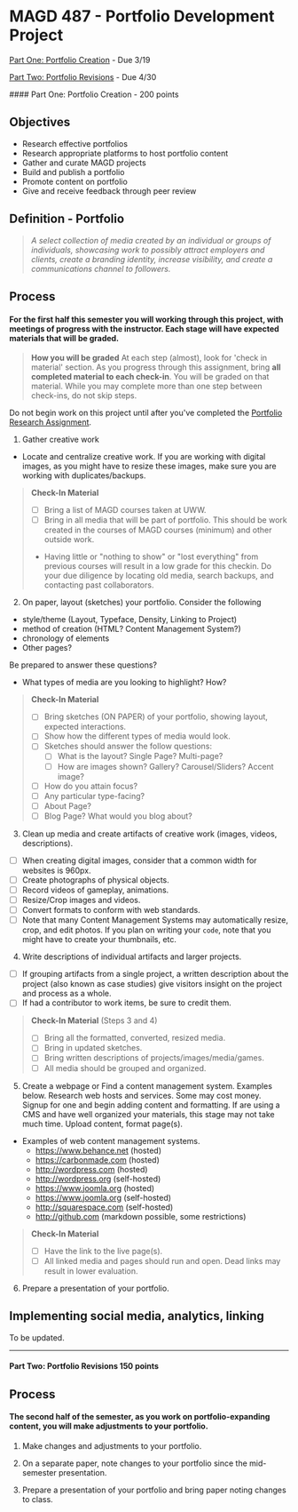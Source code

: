 # MAGD 487 - Portfolio Development Project 

[Part One: Portfolio Creation](#part1) - Due 3/19

[Part Two: Portfolio Revisions](#part-two-150-points) - Due 4/30

<a named="part1"></a>#### Part One: Portfolio Creation - 200 points

## Objectives
+ Research effective portfolios
+ Research appropriate platforms to host portfolio content
+ Gather and curate MAGD projects
+ Build and publish a portfolio
+ Promote content on portfolio
+ Give and receive feedback through peer review

## Definition - Portfolio
> *A select collection of media created by an individual or groups of individuals, showcasing work to possibly attract employers and  clients, create a branding identity, increase visibility, and create a communications channel to followers.*

## Process
#### For the first half this semester you will working through this project, with meetings of progress with the instructor. Each stage will have expected materials that will be graded.

  > **How you will be graded**
  > At each step (almost), look for 'check in material' section. 
  > As you progress through this assignment, bring **all completed material to each check-in**. 
  > You will be graded on that material. 
  > While you may complete more than one step between check-ins, do not skip steps.

Do not begin work on this project until after you've completed the [Portfolio Research Assignment](PortfolioResearchAssignment.md).

1. Gather creative work
  - Locate and centralize creative work. If you are working with digital images, as you might have to resize these images, make sure you are working with duplicates/backups.

  > **Check-In Material**
  > - [ ] Bring a list of MAGD courses taken at UWW.
  > - [ ] Bring in all media that will be part of portfolio. This should be work created in the courses of MAGD courses (minimum) and other outside work.
  > - Having little or "nothing to show" or "lost everything" from previous courses will result in a low grade for this checkin. Do your due diligence by locating old media, search backups, and contacting past collaborators.

2. On paper, layout (sketches) your portfolio. Consider the following
  + style/theme (Layout, Typeface, Density, Linking to Project)
  + method of creation (HTML? Content Management System?)
  + chronology of elements
  + Other pages?

  Be prepared to answer these questions?
  + What types of media are you looking to highlight? How?

  > **Check-In Material**
  > - [ ] Bring sketches (ON PAPER) of your portfolio, showing layout, expected interactions.
  > - [ ] Show how the different types of media would look.
  > - [ ] Sketches should answer the follow questions:
  >   - [ ] What is the layout? Single Page? Multi-page?
  >   - [ ] How are images shown? Gallery? Carousel/Sliders? Accent image?
  > - [ ] How do you attain focus?
  > - [ ] Any particular type-facing?
  > - [ ] About Page?
  > - [ ] Blog Page? What would you blog about?

3. Clean up media and create artifacts of creative work (images, videos, descriptions).
  - [ ] When creating digital images, consider that a common width for websites is 960px.
  - [ ] Create photographs of physical objects.
  - [ ] Record videos of gameplay, animations.
  - [ ] Resize/Crop images and videos.
  - [ ] Convert formats to conform with web standards.
  - [ ] Note that many Content Management Systems may automatically resize, crop, and edit photos. If you plan on writing your ```code```, note that you might have to create your thumbnails, etc.

4. Write descriptions of individual artifacts and larger projects.
  - [ ] If grouping artifacts from a single project, a written description about the project (also known as case studies) give visitors insight on the project and process as a whole.
  - [ ] If had a contributor to work items, be sure to credit them.

  > **Check-In Material** (Steps 3 and 4)
  > - [ ] Bring all the formatted, converted, resized media.
  > - [ ] Bring in updated sketches.
  > - [ ] Bring written descriptions of projects/images/media/games.
  > - [ ] All media should be grouped and organized.

5. Create a webpage or Find a content management system. Examples below.
Research web hosts and services. Some may cost money. Signup for one and begin adding content and formatting. If are using a CMS and have well organized your materials, this stage may not take much time. Upload content, format page(s).
  - Examples of web content management systems.
    - https://www.behance.net (hosted)
    - https://carbonmade.com (hosted)
    - http://wordpress.com (hosted)
    - http://wordpress.org (self-hosted)
    - https://www.joomla.org (hosted)
    - https://www.joomla.org (self-hosted)
    - http://squarespace.com (self-hosted)
    - http://github.com (markdown possible, some restrictions)

  > **Check-In Material**
  > - [ ] Have the link to the live page(s).
  > - [ ] All linked media and pages should run and open. Dead links may result in lower evaluation. 

6. Prepare a presentation of your portfolio.


## Implementing social media, analytics, linking
To be updated. 

* * *

#### Part Two: Portfolio Revisions 150 points

## Process
#### The second half of the semester, as you work on portfolio-expanding content, you will make adjustments to your portfolio. 

1. Make changes and adjustments to your portfolio.

2. On a separate paper, note changes to your portfolio since the mid-semester presentation.

3. Prepare a presentation of your portfolio and bring paper noting changes to class. 
